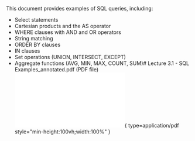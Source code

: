 This document provides examples of SQL queries, including:
- Select statements
- Cartesian products and the AS operator
- WHERE clauses with AND and OR operators
- String matching
- ORDER BY clauses
- IN clauses
- Set operations (UNION, INTERSECT, EXCEPT)
- Aggregate functions (AVG, MIN, MAX, COUNT, SUM)# Lecture 3.1 - SQL Examples_annotated.pdf (PDF file)
![Alt text](<./Lecture 3.1 - SQL Examples_annotated.pdf>){ type=application/pdf style="min-height:100vh;width:100%" }